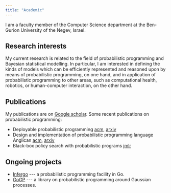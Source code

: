 ```yaml
---
title: "Academic"
---
```


I am a faculty member of the Computer Science department at the Ben-Gurion University of the Negev, Israel.

## Research interests

My current research is related to the field of probabilistic
programming and Bayesian statistical modelling. In particular,
I am  interested in defining the kinds of models  which can
be efficiently represented and reasoned upon by means of
probabilistic programming, on one hand, and in application of
probabilistic programming to other areas, such as computational
health, robotics, or human-computer interaction, on the other
hand. 

## Publications

My publications are on [Google
scholar](http://scholar.google.com/citations?user=di9-aTh2Qk0C).  Some recent
publications on probabilistic programming:

* Deployable probabilistic programming [acm](https://dl.acm.org/citation.cfm?id=3359727), [arxiv](https://arxiv.org/abs/1906.11199)
* Design and implementation of probabilistic programming language Anglican [acm](), [arxiv](https://arxiv.org/abs/1608.05263)
* Black-box policy search with probabilistic programs [jmlr](http://proceedings.mlr.press/v51/vandemeent16.html)

## Ongoing projects

* [Infergo](http://infergo.org/) --- a probabilistic programming
  facility in Go.
* [GoGP](http://bitbucket.org/dtolpin/gogp) --- a library on
  probabilistic programming around Gaussian processes.

